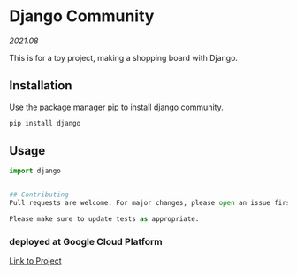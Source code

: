 # Django Community

*2021.08*

This is for a toy project, making a shopping board with Django. 




## Installation

Use the package manager [pip](https://pip.pypa.io/en/stable/) to install django community.

```bash
pip install django
```

## Usage

```python
import django


## Contributing
Pull requests are welcome. For major changes, please open an issue first to discuss what you would like to change.

Please make sure to update tests as appropriate.
```

### deployed at Google Cloud Platform

[Link to Project](http://34.126.149.21:8000/product/)

